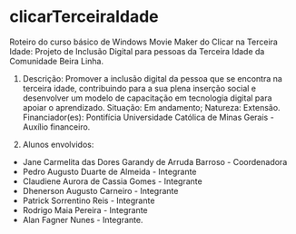 # clicarTerceiraIdade
Roteiro do curso básico de Windows Movie Maker do Clicar na Terceira Idade: Projeto de Inclusão Digital para pessoas da Terceira Idade da Comunidade Beira Linha.

1. Descrição: Promover a inclusão digital da pessoa que se encontra na terceira idade, contribuindo para a sua plena inserção social e desenvolver um modelo de capacitação em tecnologia digital para apoiar o aprendizado. 
Situação: Em andamento; Natureza: Extensão. 
Financiador(es): Pontifícia Universidade Católica de Minas Gerais - Auxílio financeiro.

2. Alunos envolvidos: 
- Jane Carmelita das Dores Garandy de Arruda Barroso - Coordenadora 
- Pedro Augusto Duarte de Almeida - Integrante
- Claudiene Aurora de Cassia Gomes - Integrante
- Dhenerson Augusto Carneiro - Integrante
- Patrick Sorrentino Reis - Integrante
- Rodrigo Maia Pereira - Integrante
- Alan Fagner Nunes - Integrante.
